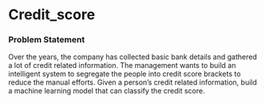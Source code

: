 # Credit_score
### Problem Statement
Over the years, the company has collected basic bank details and gathered a lot of credit related information. The management wants to build an intelligent system to segregate the people into credit score brackets to reduce the manual efforts. Given a person’s credit related information, build a machine learning model that can classify the credit score.
